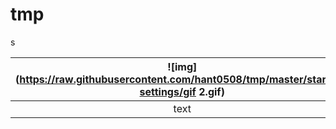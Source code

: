 # tmp

s

![img](https://raw.githubusercontent.com/hant0508/tmp/master/startup-settings/gif 2.gif) | ![img](https://raw.githubusercontent.com/hant0508/tmp/master/startup-settings/gif 1.gif)
:---:|:---:
text | som more text

